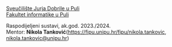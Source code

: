 [Sveučilište Jurja Dobrile u Puli](http://www.unipu.hr/)  
[Fakultet informatike u Puli](https://fipu.unipu.hr/)  

Raspodijeljeni sustavi, ak.god. 2023./2024.  
Mentor: **Nikola Tanković**(https://fipu.unipu.hr/fipu/nikola.tankovic, nikola.tankovic@unipu.hr)

